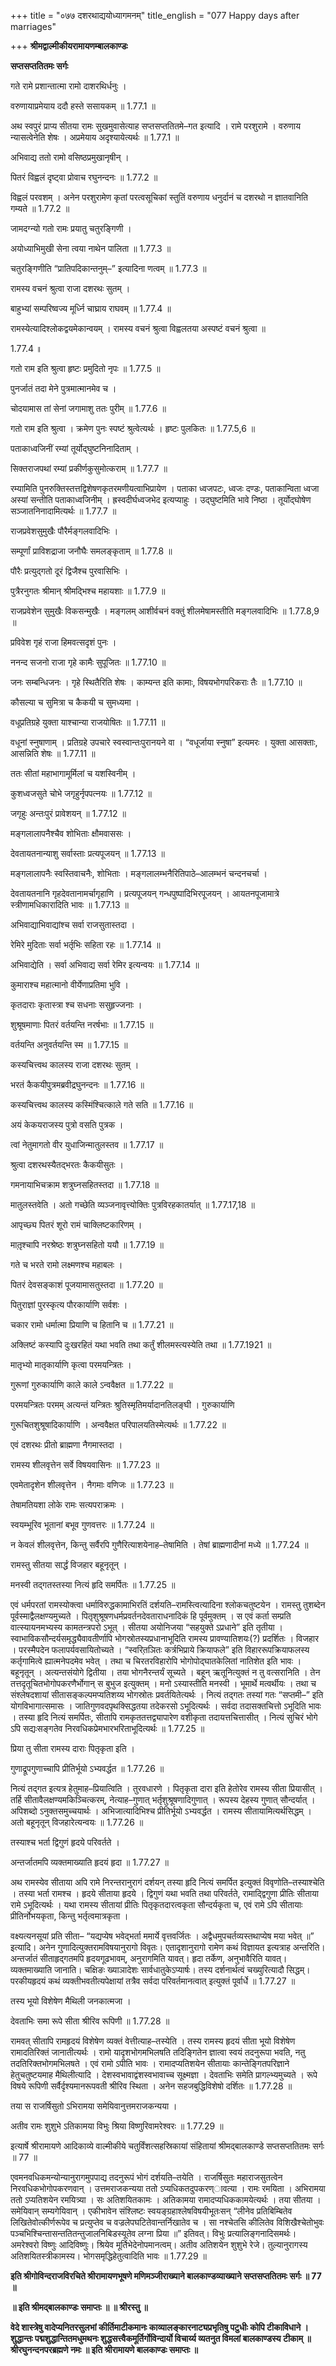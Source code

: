 +++
title = "०७७ दशरथाद्ययोध्यागमनम्"
title_english = "077 Happy days after marriages"

+++
**श्रीमद्वाल्मीकीयरामायणम्बालकाण्डः**

**सप्तसप्ततितमः सर्गः**

गते रामे प्रशान्तात्मा रामो दाशरथिर्धनुः ।

वरुणायाप्रमेयाय ददौ हस्ते ससायकम् ॥ 1.77.1 ॥

अथ स्वपुरं प्राप्य सीतया रामः सुखमुवासेत्याह सप्तसप्ततितमे–गत इत्यादि । रामे परशुरामे । वरुणाय न्यासत्वेनेति शेषः । अप्रमेयाय अदृश्यायेत्यर्थः ॥ 1.77.1 ॥

अभिवाद्य ततो रामो वसिष्ठप्रमुखानृषीन् ।

पितरं विह्वलं दृष्ट्वा प्रोवाच रघुनन्दनः ॥ 1.77.2 ॥

विह्वलं परवशम् । अनेन परशुरामेण कृतां परत्वसूचिकां स्तुतिं वरुणाय धनुर्दानं च दशरथो न ज्ञातवानिति गम्यते ॥ 1.77.2 ॥

जामदग्न्यो गतो रामः प्रयातु चतुरङ्गिणी ।

अयोध्याभिमुखी सेना त्वया नाथेन पालिता ॥ 1.77.3 ॥

चतुरङ्गिणीति “प्रातिपदिकान्तनुम्–” इत्यादिना णत्वम् ॥ 1.77.3 ॥

रामस्य वचनं श्रुत्वा राजा दशरथः सुतम् ।

बाहुभ्यां सम्परिष्वज्य मूर्ध्नि चाघ्राय राघवम् ॥ 1.77.4 ॥

रामस्येत्यादिश्लोकद्वयमेकान्वयम् । रामस्य वचनं श्रुत्वा विह्वलतया अस्पष्टं वचनं श्रुत्वा ॥

1.77.4 ॥

गतो राम इति श्रुत्वा हृष्टः प्रमुदितो नृपः ॥ 1.77.5 ॥

पुनर्जातं तदा मेने पुत्रमात्मानमेव च ।

चोदयामास तां सेनां जगामाशु ततः पुरीम् ॥ 1.77.6 ॥

गतो राम इति श्रुत्वा । क्रमेण पुनः स्पष्टं श्रुत्वेत्यर्थः । हृष्टः पुलकितः ॥ 1.77.5,6 ॥

पताकाध्वजिनीं रम्यां तूर्योद्घुष्टनिनादिताम् ।

सिक्तराजपथां रम्यां प्रकीर्णकुसुमोत्कराम् ॥ 1.77.7 ॥

रम्यामिति पुनरुक्तिस्तत्तद्विशेषणकृतरमणीयत्वाभिप्रायेण । पताका ध्वजपटः, ध्वजः दण्डः, पताकान्विता ध्वजा अस्यां सन्तीति पताकाध्वजिनीम् । ह्रस्वदीर्घध्वजभेद इत्यप्याहुः । उद्घुष्टमिति भावे निष्ठा । तूर्योद्घोषेण सञ्जातनिनादामित्यर्थः ॥ 1.77.7 ॥

राजप्रवेशसुमुखैः पौरैर्मङ्गलवादिभिः ।

सम्पूर्णां प्राविशद्राजा जनौघैः समलङ्कृताम् ॥ 1.77.8 ॥

पौरैः प्रत्युद्गतो दूरं द्विजैश्च पुरवासिभिः ।

पुत्रैरनुगतः श्रीमान् श्रीमद्भिश्च महायशाः ॥ 1.77.9 ॥

राजप्रवेशेन सुमुखैः विकसन्मुखैः । मङ्गलम् आशीर्वचनं वक्तुं शीलमेषामस्तीति मङ्गलवादिभिः ॥ 1.77.8,9 ॥

प्रविवेश गृहं राजा हिमवत्सदृशं पुनः ।

ननन्द सजनो राजा गृहे कामैः सुपूजितः ॥ 1.77.10 ॥

जनः सम्बन्धिजनः । गृहे स्थितैरिति शेषः । काम्यन्त इति कामाः, विषयभोगपरिकराः तैः ॥ 1.77.10 ॥

कौसल्या च सुमित्रा च कैकयी च सुमध्यमा ।

वधूप्रतिग्रहे युक्ता याश्चान्या राजयोषितः ॥ 1.77.11 ॥

वधूनां स्नुषाणाम् । प्रतिग्रहे उपचारे स्वस्वान्तःपुरानयने वा । “वधूर्जाया स्नुषा” इत्यमरः । युक्ता आसक्ताः, आसन्निति शेषः ॥ 1.77.11 ॥

ततः सीतां महाभागामूर्मिलां च यशस्विनीम् ।

कुशध्वजसुते चोभे जगृहुर्नृपपत्नयः ॥ 1.77.12 ॥

जगृहुः अन्तःपुरं प्रावेशयन् ॥ 1.77.12 ॥

मङ्गलालापनैश्चैव शोभिताः क्षौमवाससः ।

देवतायतनान्याशु सर्वास्ताः प्रत्यपूजयन् ॥ 1.77.13 ॥

मङ्गलालापनैः स्वस्तिवाचनैः, शोभिताः । मङ्गलालम्भनैरितिपाठे–आलम्भनं चन्दनचर्चा ।

देवतायतनानि गृहदेवतानामर्चागृहाणि । प्रत्यपूजयन् गन्धपुष्पादिभिरपूजयन् । आयतनपूजामात्रे स्त्रीणामधिकारादिति भावः ॥ 1.77.13 ॥

अभिवाद्याभिवाद्यांश्च सर्वा राजसुतास्तदा ।

रेमिरे मुदिताः सर्वा भर्तृभिः सहिता रहः ॥ 1.77.14 ॥

अभिवाद्येति । सर्वा अभिवाद्य सर्वा रेमिर इत्यन्वयः ॥ 1.77.14 ॥

कुमाराश्च महात्मानो वीर्येणाप्रतिमा भुवि ।

कृतदाराः कृतास्त्रा श्च सधनाः ससुहृज्जनाः ।

शुश्रूषमाणाः पितरं वर्तयन्ति नरर्षभाः ॥ 1.77.15 ॥

वर्तयन्ति अनुवर्तयन्ति स्म ॥ 1.77.15 ॥

कस्यचित्त्वथ कालस्य राजा दशरथः सुतम् ।

भरतं कैकयीपुत्रमब्रवीद्रघुनन्दनः ॥ 1.77.16 ॥

कस्यचित्त्वथ कालस्य कस्मिंश्चित्काले गते सति ॥ 1.77.16 ॥

अयं केकयराजस्य पुत्रो वसति पुत्रक ।

त्वां नेतुमागतो वीर युधाजिन्मातुलस्तव ॥ 1.77.17 ॥

श्रुत्वा दशरथस्यैतद्भरतः कैकयीसुतः ।

गमनायाभिचक्राम शत्रुघ्नसहितस्तदा ॥ 1.77.18 ॥

मातुलस्तवेति । अतो गच्छेति व्यञ्जनावृत्त्योक्तिः पुत्रविरहकातर्यात् ॥ 1.77.17,18 ॥

आपृच्छ्य पितरं शूरो रामं चाक्लिष्टकारिणम् ।

मातृ़श्चापि नरश्रेष्ठः शत्रुघ्नसहितो ययौ ॥ 1.77.19 ॥

गते च भरते रामो लक्ष्मणश्च महाबलः ।

पितरं देवसङ्काशं पूजयामासतुस्तदा ॥ 1.77.20 ॥

पितुराज्ञां पुरस्कृत्य पौरकार्याणि सर्वशः ।

चकार रामो धर्मात्मा प्रियाणि च हितानि च ॥ 1.77.21 ॥

अक्लिष्टं कस्यापि दुःखरहितं यथा भवति तथा कर्तुं शीलमस्त्यस्येति तथा ॥ 1.77.1921 ॥

मातृभ्यो मातृकार्याणि कृत्वा परमयन्त्रितः ।

गुरूणां गुरुकार्याणि काले काले ऽन्ववैक्षत ॥ 1.77.22 ॥

परमयन्त्रितः परमम् अत्यन्तं यन्त्रितः श्रुतिस्मृतिमर्यादानतिलङ्घी । गुरुकार्याणि

गुरूचितशुश्रूषादिकार्याणि । अन्ववैक्षत परिपालयतिस्मेत्यर्थः ॥ 1.77.22 ॥

एवं दशरथः प्रीतो ब्राह्मणा नैगमास्तदा ।

रामस्य शीलवृत्तेन सर्वे विषयवासिनः ॥ 1.77.23 ॥

एवमेतादृशेन शीलवृत्तेन । नैगमाः वणिजः ॥ 1.77.23 ॥

तेषामतियशा लोके रामः सत्यपराक्रमः ।

स्वयम्भूरिव भूतानां बभूव गुणवत्तरः ॥ 1.77.24 ॥

न केवलं शीलवृत्तेन, किन्तु सर्वैरपि गुणैरित्याशयेनाह–तेषामिति । तेषां ब्राह्मणादीनां मध्ये ॥ 1.77.24 ॥

रामस्तु सीतया सार्द्धं विजहार बहूनृतून् ।

मनस्वी तद्गतस्तस्या नित्यं हृदि समर्पितः ॥ 1.77.25 ॥

एवं धर्मपरतां रामस्योक्त्वा धर्माविरुद्धकामाभिरतिं दर्शयति–रामस्त्वित्यादिना श्लोकचतुष्टयेन । रामस्तु तुशब्देन पूर्वस्माद्वैलक्षण्यमुच्यते । पितृशुश्रूषणधर्मप्रवर्तनदेवताराधनादिकं हि पूर्वमुक्तम् । स एवं कर्ता सम्प्रति वात्स्यायनमभ्यस्य कामतन्त्रपरो ऽभूत् । सीतया अयोनिजया “सहयुक्ते ऽप्रधाने” इति तृतीया । स्वाभाविकसौन्दर्यसमृद्ध्यैवावतीर्णापि भोगस्रोतस्यप्रधानाभूदिति रामस्य प्रावण्यातिशयः(?) प्रदर्शितः । विजहार । परस्मैपदेन फलापर्यवसायितोच्यते । “स्वरित़ञितः कर्त्रभिप्राये क्रियाफले” इति विहाररूपक्रियाफलस्य कर्तृगामित्वे ह्यात्मनेपदमेव भवेत् । तथा च चिरतरविहारोपि भोगोपोद्घातकेलितां नातिशेत इति भावः । बहूनृतून् । अत्यन्तसंयोगे द्वितीया । तया भोगनैरन्तर्यं सूच्यते । बहून् ऋतूनित्युक्तं न तु वत्सरानिति । तेन तत्तदृतूचितभोगोपकरणैर्भोगान् स बुभुज इत्युक्तम् । मनो ऽस्यास्तीति मनस्वी । भूमार्थे मत्वर्थीयः । तथा च संश्लेषदशायां सीतासङ्कल्पमप्यतिशय्य भोगस्रोतः प्रवर्तयितेत्यर्थः । नित्यं तद्गतः तस्यां गतः “सप्तमी–” इति योगविभागात्समासः । जातिगुणवदपृथक्सिद्धतया तदेकरसो ऽभूदित्यर्थः । सर्वदा तदासक्तचित्तो ऽभूदिति भावः । तस्या हृदि नित्यं समर्पितः, सीतापि रामकृततत्तद्व्यापारेण वशीकृता तदायत्तचित्तासीत् । नित्यं सुचिरं भोगे ऽपि सद्यःसङ्गतेव निरवधिकप्रेमभारभरिताभूदित्यर्थः ॥ 1.77.25 ॥

प्रिया तु सीता रामस्य दाराः पितृकृता इति ।

गुणाद्रूपगुणाच्चापि प्रीतिर्भूयो ऽभ्यवर्द्धत ॥ 1.77.26 ॥

नित्यं तद्गत इत्यत्र हेतुमाह–प्रियात्विति । तुरवधारणे । पितृकृता दारा इति हेतोरेव रामस्य सीता प्रियासीत् । तर्हि सीतावैलक्षण्यमकिञ्चित्करम्, नेत्याह–गुणात् भर्तृशुश्रूषणादिगुणात् । रूपस्य देहस्य गुणात् सौन्दर्यात् । अपिशब्दो ऽनुक्तसमुच्चयार्थः । अभिजात्यादिभिश्च प्रीतिर्भूयो ऽभ्यवर्द्धत । रामस्य सीतायामित्यर्थसिद्धम् । अतो बहूनृतून् विजहारेत्यन्वयः ॥ 1.77.26 ॥

तस्याश्च भर्ता द्विगुणं हृदये परिवर्तते ।

अन्तर्जातमपि व्यक्तमाख्याति हृदयं हृदा ॥ 1.77.27 ॥

अथ रामस्येव सीताया अपि रामे निरन्तरानुरागं दर्शयन् तस्या हृदि नित्यं समर्पित इत्युक्तं विवृणोति–तस्याश्चेति । तस्या भर्ता रामश्च । हृदये सीताया हृदये । द्विगुणं यथा भवति तथा परिवर्तते, रामाद्द्विगुणा प्रीतिः सीताया रामे ऽभूदित्यर्थः । यथा रामस्य सीतायां प्रीतिः पितृकृतदारत्वकृता सौन्दर्यकृता च, एवं रामे ऽपि सीतायाः प्रीतिर्नोभयकृता, किन्तु भर्तृत्वमात्रकृता ।

वक्ष्यत्यनसूयां प्रति सीता– “यद्यप्येष भवेद्भर्ता ममार्ये वृत्तवर्जितः । अद्वैधमुपचर्तव्यस्तथाप्येष मया भवेत् ॥” इत्यादि। अनेन गुणादित्युक्तरामविषयानुरागो विवृतः। एतादृशानुरागो रामेण कथं विज्ञायत इत्यत्राह अन्तरिति। अन्तर्जातं सीताहृद्गतमपि हृदयगूढभावम्, अनुरागमिति यावत्। हृदा तर्केण, अनुभावैरिति यावत्। व्यक्तमाख्याति जानाति। चक्षिङः ख्याञादेशः सार्वधातुकेऽप्यार्षः। तस्य दर्शनार्थत्वं चख्युरित्यादौ सिद्धम्। परकीयहृदयं कथं व्यक्तीभवतीत्यपेक्षायां तत्रैव सर्वदा परिवर्तमानत्वात् इत्युक्तं पूर्वार्धे ॥ 1.77.27 ॥

तस्य भूयो विशेषेण मैथिली जनकात्मजा ।

देवताभिः समा रूपे सीता श्रीरिव रूपिणी ॥ 1.77.28 ॥

रामवत् सीतापि रामहृदयं विशेषेण व्यक्तं वेत्तीत्याह–तस्येति । तस्य रामस्य हृदयं सीता भूयो विशेषेण रामादतिरिक्तं जानातीत्यर्थः । रामो यादृशभोगमभिलषति तदिङ्गितेन ज्ञात्वा स्वयं तदनुरूपा भवति, नतु तदतिरिक्तभोगमभिलषते । एवं रामो ऽपीति भावः । रामादप्यतिशयेन सीतायाः कान्तेङ्गितपरिज्ञाने हेतुचतुष्टयमाह मैथिलीत्यादि । देशस्वभावाद्वंशस्वभावाच्च सूक्ष्मज्ञा । देवताभिः समेति प्रागल्भ्यमुच्यते । रूपे विषये रूपिणी सर्वैर्दृश्यमानरूपवती श्रीरिव स्थिता । अनेन सहजबुद्धिविशेषो दर्शितः ॥ 1.77.28 ॥

तया स राजर्षिसुतो ऽभिरामया समेयिवानुत्तमराजकन्यया ।

अतीव रामः शुशुभे ऽतिकामया विभुः श्रिया विष्णुरिवामरेश्वरः ॥ 1.77.29 ॥

इत्यार्षे श्रीरामायणे आदिकाव्ये वाल्मीकीये चतुर्विंशत्सहस्रिकायां संहितायां श्रीमद्बालकाण्डे सप्तसप्ततितमः सर्गः ॥ 77 ॥

एवमनवधिकमन्योन्यानुरागमुपपाद्य तदनुरूपं भोगं दर्शयति–तयेति । राजर्षिसुतः महाराजसुतत्वेन निरवधिकभोगोपकरणवान् । उत्तमराजकन्यया ततो ऽप्यधिकतदुपकरण्ावत्या । रामः रमयिता । अभिरामया ततो ऽप्यतिशयेन रमयित्र्या । सः अतिशयितकामः । अतिकामया रामादप्यधिककामयेत्यर्थः । तया सीतया । समेयिवान् सम्यगेयिवान् । एकीभावेन संश्लिष्टः स्वयङ्ग्रहाश्लेषविषयीभूतःसन् “लीनेव प्रतिबिम्बितेव लिखितेवोत्कीर्णरूपेव च प्रत्युप्तेव च वज्रलेपघटितेवान्तर्निखातेव च । सा नश्चेतसि कीलितेव विशिखैश्चेतोभुवः पञ्चभिश्चिन्तासन्ततितन्तुजालनिबिडस्यूतेव लग्ना प्रिया ॥” इतिवत्। विभुः प्रत्यालिङ्गनादिसमर्थः। अमरेश्वरो विष्णुः आदिविष्णुः। श्रियेव मूर्तिभेदेनोपमानत्वम्। अतीव अतिशयेन शुशुभे रेजे। तुल्यानुरागस्य अतिशयितस्त्रीकामस्य। भोगसमृद्धिहेतुत्वादिति भावः ॥ 1.77.29 ॥

**इति श्रीगोविन्दराजविरचिते श्रीरामायणभूषणे मणिमञ्जीराख्याने बालकाण्डव्याख्याने सप्तसप्ततितमः सर्गः ॥ 77 ॥**

**॥ इति श्रीमद्बालकाण्डः समाप्तः ॥ ॥ श्रीरस्तु ॥**

**वेदे शास्त्रेषु वादेप्यनितरसुलभां कीर्तिमाटीकमानः काव्यालङ्कारनाट्यप्रभृतिषु पटुधीः कोपि टीकाविधाने । शुद्धान्तः पद्मशुद्धान्तितमधुमथनः शुद्धसत्त्वैकमूर्तिर्गोविन्दार्यो विचार्य्य व्यतनुत विमलां बालकाण्डस्य टीकाम् ॥ श्रीरघुनन्दनपरब्रह्मणे नमः ॥ इति श्रीरामायणे बालकाण्डः समाप्तः ॥**
